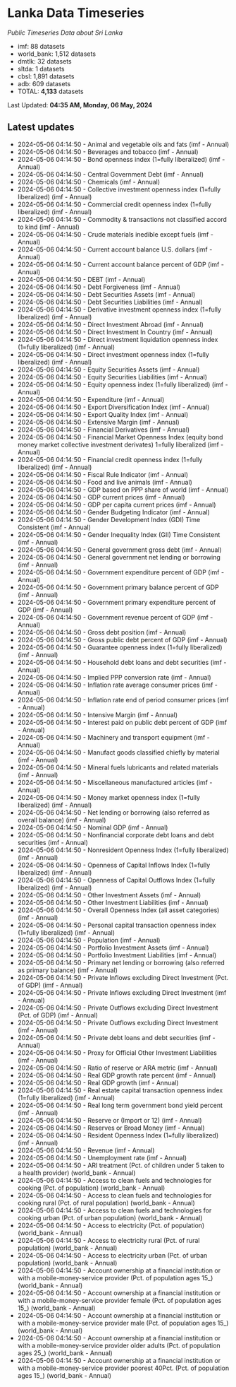 # Lanka Data Timeseries
*Public Timeseries Data about Sri Lanka*

* imf: 88 datasets
* world_bank: 1,512 datasets
* dmtlk: 32 datasets
* sltda: 1 datasets
* cbsl: 1,891 datasets
* adb: 609 datasets
* TOTAL: **4,133** datasets

Last Updated: **04:35 AM, Monday, 06 May, 2024**

## Latest updates

* 2024-05-06 04:14:50 - Animal and vegetable oils and fats (imf - Annual)
* 2024-05-06 04:14:50 - Beverages and tobacco (imf - Annual)
* 2024-05-06 04:14:50 - Bond openness index (1=fully liberalized) (imf - Annual)
* 2024-05-06 04:14:50 - Central Government Debt (imf - Annual)
* 2024-05-06 04:14:50 - Chemicals (imf - Annual)
* 2024-05-06 04:14:50 - Collective investment openness index (1=fully liberalized) (imf - Annual)
* 2024-05-06 04:14:50 - Commercial credit openness index (1=fully liberalized) (imf - Annual)
* 2024-05-06 04:14:50 - Commodity & transactions not classified accord to kind (imf - Annual)
* 2024-05-06 04:14:50 - Crude materials inedible except fuels (imf - Annual)
* 2024-05-06 04:14:50 - Current account balance U.S. dollars (imf - Annual)
* 2024-05-06 04:14:50 - Current account balance percent of GDP (imf - Annual)
* 2024-05-06 04:14:50 - DEBT (imf - Annual)
* 2024-05-06 04:14:50 - Debt Forgiveness (imf - Annual)
* 2024-05-06 04:14:50 - Debt Securities Assets (imf - Annual)
* 2024-05-06 04:14:50 - Debt Securities Liabilities (imf - Annual)
* 2024-05-06 04:14:50 - Derivative investment openness index (1=fully liberalized) (imf - Annual)
* 2024-05-06 04:14:50 - Direct Investment Abroad (imf - Annual)
* 2024-05-06 04:14:50 - Direct Investment In Country (imf - Annual)
* 2024-05-06 04:14:50 - Direct investment liquidation openness index (1=fully liberalized) (imf - Annual)
* 2024-05-06 04:14:50 - Direct investment openness index (1=fully liberalized) (imf - Annual)
* 2024-05-06 04:14:50 - Equity Securities Assets (imf - Annual)
* 2024-05-06 04:14:50 - Equity Securities Liabilities (imf - Annual)
* 2024-05-06 04:14:50 - Equity openness index (1=fully liberalized) (imf - Annual)
* 2024-05-06 04:14:50 - Expenditure (imf - Annual)
* 2024-05-06 04:14:50 - Export Diversification Index (imf - Annual)
* 2024-05-06 04:14:50 - Export Quality Index (imf - Annual)
* 2024-05-06 04:14:50 - Extensive Margin (imf - Annual)
* 2024-05-06 04:14:50 - Financial Derivatives (imf - Annual)
* 2024-05-06 04:14:50 - Financial Market Openness Index (equity bond money market collective investment derivates) 1=fully liberalized (imf - Annual)
* 2024-05-06 04:14:50 - Financial credit openness index (1=fully liberalized) (imf - Annual)
* 2024-05-06 04:14:50 - Fiscal Rule Indicator (imf - Annual)
* 2024-05-06 04:14:50 - Food and live animals (imf - Annual)
* 2024-05-06 04:14:50 - GDP based on PPP share of world (imf - Annual)
* 2024-05-06 04:14:50 - GDP current prices (imf - Annual)
* 2024-05-06 04:14:50 - GDP per capita current prices (imf - Annual)
* 2024-05-06 04:14:50 - Gender Budgeting Indicator (imf - Annual)
* 2024-05-06 04:14:50 - Gender Development Index (GDI) Time Consistent (imf - Annual)
* 2024-05-06 04:14:50 - Gender Inequality Index (GII) Time Consistent (imf - Annual)
* 2024-05-06 04:14:50 - General government gross debt (imf - Annual)
* 2024-05-06 04:14:50 - General government net lending or borrowing (imf - Annual)
* 2024-05-06 04:14:50 - Government expenditure percent of GDP (imf - Annual)
* 2024-05-06 04:14:50 - Government primary balance percent of GDP (imf - Annual)
* 2024-05-06 04:14:50 - Government primary expenditure percent of GDP (imf - Annual)
* 2024-05-06 04:14:50 - Government revenue percent of GDP (imf - Annual)
* 2024-05-06 04:14:50 - Gross debt position (imf - Annual)
* 2024-05-06 04:14:50 - Gross public debt percent of GDP (imf - Annual)
* 2024-05-06 04:14:50 - Guarantee openness index (1=fully liberalized) (imf - Annual)
* 2024-05-06 04:14:50 - Household debt loans and debt securities (imf - Annual)
* 2024-05-06 04:14:50 - Implied PPP conversion rate (imf - Annual)
* 2024-05-06 04:14:50 - Inflation rate average consumer prices (imf - Annual)
* 2024-05-06 04:14:50 - Inflation rate end of period consumer prices (imf - Annual)
* 2024-05-06 04:14:50 - Intensive Margin (imf - Annual)
* 2024-05-06 04:14:50 - Interest paid on public debt percent of GDP (imf - Annual)
* 2024-05-06 04:14:50 - Machinery and transport equipment (imf - Annual)
* 2024-05-06 04:14:50 - Manufact goods classified chiefly by material (imf - Annual)
* 2024-05-06 04:14:50 - Mineral fuels lubricants and related materials (imf - Annual)
* 2024-05-06 04:14:50 - Miscellaneous manufactured articles (imf - Annual)
* 2024-05-06 04:14:50 - Money market openness index (1=fully liberalized) (imf - Annual)
* 2024-05-06 04:14:50 - Net lending or borrowing (also referred as overall balance) (imf - Annual)
* 2024-05-06 04:14:50 - Nominal GDP (imf - Annual)
* 2024-05-06 04:14:50 - Nonfinancial corporate debt loans and debt securities (imf - Annual)
* 2024-05-06 04:14:50 - Nonresident Openness Index (1=fully liberalized) (imf - Annual)
* 2024-05-06 04:14:50 - Openness of Capital Inflows Index (1=fully liberalized) (imf - Annual)
* 2024-05-06 04:14:50 - Openness of Capital Outflows Index (1=fully liberalized) (imf - Annual)
* 2024-05-06 04:14:50 - Other Investment Assets (imf - Annual)
* 2024-05-06 04:14:50 - Other Investment Liabilities (imf - Annual)
* 2024-05-06 04:14:50 - Overall Openness Index (all asset categories) (imf - Annual)
* 2024-05-06 04:14:50 - Personal capital transaction openness index (1=fully liberalized) (imf - Annual)
* 2024-05-06 04:14:50 - Population (imf - Annual)
* 2024-05-06 04:14:50 - Portfolio Investment Assets (imf - Annual)
* 2024-05-06 04:14:50 - Portfolio Investment Liabilities (imf - Annual)
* 2024-05-06 04:14:50 - Primary net lending or borrowing (also referred as primary balance) (imf - Annual)
* 2024-05-06 04:14:50 - Private Inflows excluding Direct Investment (Pct. of GDP) (imf - Annual)
* 2024-05-06 04:14:50 - Private Inflows excluding Direct Investment (imf - Annual)
* 2024-05-06 04:14:50 - Private Outflows excluding Direct Investment (Pct. of GDP) (imf - Annual)
* 2024-05-06 04:14:50 - Private Outflows excluding Direct Investment (imf - Annual)
* 2024-05-06 04:14:50 - Private debt loans and debt securities (imf - Annual)
* 2024-05-06 04:14:50 - Proxy for Official Other Investment Liabilities (imf - Annual)
* 2024-05-06 04:14:50 - Ratio of reserve or ARA metric (imf - Annual)
* 2024-05-06 04:14:50 - Real GDP growth rate percent (imf - Annual)
* 2024-05-06 04:14:50 - Real GDP growth (imf - Annual)
* 2024-05-06 04:14:50 - Real estate capital transaction openness index (1=fully liberalized) (imf - Annual)
* 2024-05-06 04:14:50 - Real long term government bond yield percent (imf - Annual)
* 2024-05-06 04:14:50 - Reserve or (Import or 12) (imf - Annual)
* 2024-05-06 04:14:50 - Reserves or Broad Money (imf - Annual)
* 2024-05-06 04:14:50 - Resident Openness Index (1=fully liberalized) (imf - Annual)
* 2024-05-06 04:14:50 - Revenue (imf - Annual)
* 2024-05-06 04:14:50 - Unemployment rate (imf - Annual)
* 2024-05-06 04:14:50 - ARI treatment (Pct. of children under 5 taken to a health provider) (world_bank - Annual)
* 2024-05-06 04:14:50 - Access to clean fuels and technologies for cooking (Pct. of population) (world_bank - Annual)
* 2024-05-06 04:14:50 - Access to clean fuels and technologies for cooking rural (Pct. of rural population) (world_bank - Annual)
* 2024-05-06 04:14:50 - Access to clean fuels and technologies for cooking urban (Pct. of urban population) (world_bank - Annual)
* 2024-05-06 04:14:50 - Access to electricity (Pct. of population) (world_bank - Annual)
* 2024-05-06 04:14:50 - Access to electricity rural (Pct. of rural population) (world_bank - Annual)
* 2024-05-06 04:14:50 - Access to electricity urban (Pct. of urban population) (world_bank - Annual)
* 2024-05-06 04:14:50 - Account ownership at a financial institution or with a mobile-money-service provider (Pct. of population ages 15_) (world_bank - Annual)
* 2024-05-06 04:14:50 - Account ownership at a financial institution or with a mobile-money-service provider female (Pct. of population ages 15_) (world_bank - Annual)
* 2024-05-06 04:14:50 - Account ownership at a financial institution or with a mobile-money-service provider male (Pct. of population ages 15_) (world_bank - Annual)
* 2024-05-06 04:14:50 - Account ownership at a financial institution or with a mobile-money-service provider older adults (Pct. of population ages 25_) (world_bank - Annual)
* 2024-05-06 04:14:50 - Account ownership at a financial institution or with a mobile-money-service provider poorest 40Pct. (Pct. of population ages 15_) (world_bank - Annual)